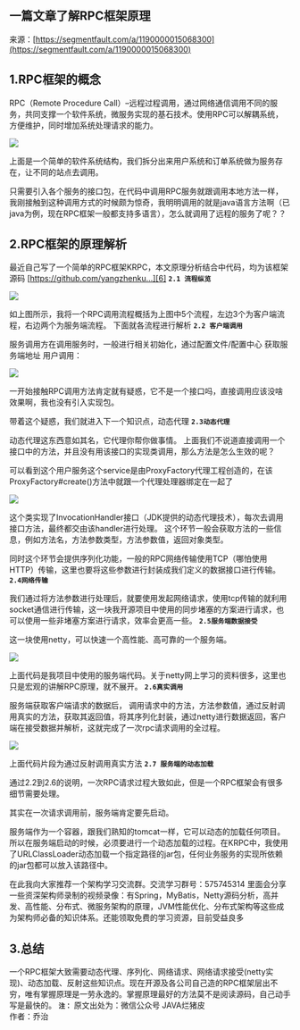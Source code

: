 ## 一篇文章了解RPC框架原理

来源：[https://segmentfault.com/a/1190000015068300](https://segmentfault.com/a/1190000015068300)


## 1.RPC框架的概念

RPC（Remote Procedure Call）–远程过程调用，通过网络通信调用不同的服务，共同支撑一个软件系统，微服务实现的基石技术。使用RPC可以解耦系统，方便维护，同时增加系统处理请求的能力。

![][0]

上面是一个简单的软件系统结构，我们拆分出来用户系统和订单系统做为服务存在，让不同的站点去调用。

只需要引入各个服务的接口包，在代码中调用RPC服务就跟调用本地方法一样，我刚接触到这种调用方式的时候颇为惊奇，我明明调用的就是java语言方法啊（已java为例，现在RPC框架一般都支持多语言），怎么就调用了远程的服务了呢？？
## 2.RPC框架的原理解析

最近自己写了一个简单的RPC框架KRPC，本文原理分析结合中代码，均为该框架源码 [https://github.com/yangzhenku...][6] **`2.1 流程纵览`** 

![][1]

如上图所示，我将一个RPC调用流程概括为上图中5个流程，左边3个为客户端流程，右边两个为服务端流程。 
下面就各流程进行解析 **`2.2 客户端调用`** 

服务调用方在调用服务时，一般进行相关初始化，通过配置文件/配置中心 获取服务端地址 
用户调用：

![][2]

一开始接触RPC调用方法肯定就有疑惑，它不是一个接口吗，直接调用应该没啥效果啊，我也没有引入实现包。

带着这个疑惑，我们就进入下一个知识点，动态代理 **`2.3动态代理`** 

动态代理这东西意如其名，它代理你帮你做事情。 
上面我们不说道直接调用一个接口中的方法，并且没有用该接口的实现类调用，那么方法是怎么生效的呢？

可以看到这个用户服务这个service是由ProxyFactory代理工程创造的，在该ProxyFactory#create()方法中就跟一个代理处理器绑定在一起了

![][3]

这个类实现了InvocationHandler接口（JDK提供的动态代理技术），每次去调用接口方法，最终都交由该handler进行处理。 
这个环节一般会获取方法的一些信息，例如方法名，方法参数类型，方法参数值，返回对象类型。

同时这个环节会提供序列化功能，一般的RPC网络传输使用TCP（哪怕使用HTTP）传输，这里也要将这些参数进行封装成我们定义的数据接口进行传输。 **`2.4网络传输`** 

我们通过将方法参数进行处理后，就要使用发起网络请求，使用tcp传输的就利用socket通信进行传输，这一块我开源项目中使用的同步堵塞的方案进行请求，也可以使用一些非堵塞方案进行请求，效率会更高一些。 **`2.5服务端数据接受`** 

这一块使用netty，可以快速一个高性能、高可靠的一个服务端。

![][4]

上面代码是我项目中使用的服务端代码。关于netty网上学习的资料很多，这里也只是宏观的讲解RPC原理，就不展开。 **`2.6真实调用`** 

服务端获取客户端请求的数据后， 调用请求中的方法，方法参数值，通过反射调用真实的方法，获取其返回值，将其序列化封装，通过netty进行数据返回，客户端在接受数据并解析，这就完成了一次rpc请求调用的全过程。

![][5]

上面代码片段为通过反射调用真实方法 **`2.7 服务端的动态加载`** 

通过2.2到2.6的说明，一次RPC请求过程大致如此，但是一个RPC框架会有很多细节需要处理。

其实在一次请求调用前，服务端肯定要先启动。

服务端作为一个容器，跟我们熟知的tomcat一样，它可以动态的加载任何项目。所以在服务端启动的时候，必须要进行一个动态加载的过程。在KRPC中，我使用了URLClassLoader动态加载一个指定路径的jar包，任何业务服务的实现所依赖的jar包都可以放入该路径中。

在此我向大家推荐一个架构学习交流群。交流学习群号：575745314 里面会分享一些资深架构师录制的视频录像：有Spring，MyBatis，Netty源码分析，高并发、高性能、分布式、微服务架构的原理，JVM性能优化、分布式架构等这些成为架构师必备的知识体系。还能领取免费的学习资源，目前受益良多
## 3.总结

一个RPC框架大致需要动态代理、序列化、网络请求、网络请求接受(netty实现)、动态加载、反射这些知识点。现在开源及各公司自己造的RPC框架层出不穷，唯有掌握原理是一劳永逸的。掌握原理最好的方法莫不是阅读源码，自己动手写是最快的。 **`注：`** 
原文出处为：微信公众号 JAVA烂猪皮   
作者：乔治

[6]: https://github.com/yangzhenkun/krpc
[0]: ./img/bVbbn6v
[1]: ./img/bVbbn6C
[2]: ./img/bVbbn6F
[3]: ./img/bVbbn6I
[4]: ./img/bVbbn6K
[5]: ./img/bVbbn6M